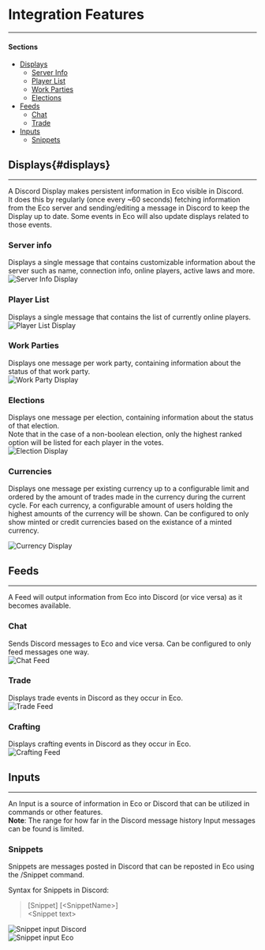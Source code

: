 # Integration Features
---
#### Sections

* [Displays](#displays)
    * [Server Info](#server-info)
    * [Player List](#player-list)
    * [Work Parties](#work-parties)
    * [Elections](#elections)
* [Feeds](#feeds)
    * [Chat](#chat)    
    * [Trade](#trade)    
* [Inputs](#inputs)
    * [Snippets](#snippets)

## Displays{#displays}
---
A Discord Display makes persistent information in Eco visible in Discord.  
It does this by regularly (once every ~60 seconds) fetching information from the Eco server and sending/editing a message in Discord to keep the Display up to date. Some events in Eco will also update displays related to those events.  

### Server info

Displays a single message that contains customizable information about the server such as name, connection info, online players, active laws and more.  
![Server Info Display](https://github.com/Eco-DiscordLink/EcoDiscordPlugin/raw/develop/images/features/displays/serverInfo.png)

### Player List

Displays a single message that contains the list of currently online players.  
![Player List Display](https://github.com/Eco-DiscordLink/EcoDiscordPlugin/raw/develop/images/features/displays/playerList.png)

### Work Parties

Displays one message per work party, containing information about the status of that work party.  
![Work Party Display](https://github.com/Eco-DiscordLink/EcoDiscordPlugin/raw/develop/images/features/displays/workParty.png)

### Elections

Displays one message per election, containing information about the status of that election.  
Note that in the case of a non-boolean election, only the highest ranked option will be listed for each player in the votes.  
![Election Display](https://github.com/Eco-DiscordLink/EcoDiscordPlugin/raw/develop/images/features/displays/elections.png)

### Currencies

Displays one message per existing currency up to a configurable limit and ordered by the amount of trades made in the currency during the current cycle.
For each currency, a configurable amount of users holding the highest amounts of the currency will be shown.
Can be configured to only show minted or credit currencies based on the existance of a minted currency.

![Currency Display](https://github.com/Eco-DiscordLink/EcoDiscordPlugin/raw/develop/images/features/displays/currencies.png)

## Feeds
---
A Feed will output information from Eco into Discord (or vice versa) as it becomes available.

### Chat
Sends Discord messages to Eco and vice versa. Can be configured to only feed messages one way.  
![Chat Feed](https://github.com/Eco-DiscordLink/EcoDiscordPlugin/raw/develop/images/features/feeds/chat.png)

### Trade

Displays trade events in Discord as they occur in Eco.  
![Trade Feed](https://github.com/Eco-DiscordLink/EcoDiscordPlugin/raw/develop/images/features/feeds/trade.png)

### Crafting

Displays crafting events in Discord as they occur in Eco.  
![Crafting Feed](https://github.com/Eco-DiscordLink/EcoDiscordPlugin/raw/develop/images/features/feeds/crafting.png)

## Inputs
---
An Input is a source of information in Eco or Discord that can be utilized in commands or other features.  
**Note**: The range for how far in the Discord message history Input messages can be found is limited.

### Snippets

Snippets are messages posted in Discord that can be reposted in Eco using the /Snippet command.  

Syntax for Snippets in Discord:  

> [Snippet] [&lt;SnippetName>]  
> &lt;Snippet text>  

![Snippet input Discord](https://github.com/Eco-DiscordLink/EcoDiscordPlugin/raw/develop/images/features/inputs/snippet1.png)  
![Snippet input Eco](https://github.com/Eco-DiscordLink/EcoDiscordPlugin/raw/develop/images/features/inputs/snippet2.png)
